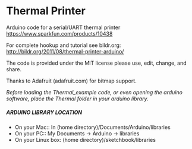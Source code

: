 # Thermal Printer
Arduino code for a serial/UART thermal printer https://www.sparkfun.com/products/10438

For complete hookup and tutorial see bildr.org: http://bildr.org/2011/08/thermal-printer-arduino/

The code is provided under the MIT license please use, edit, change, and share. 

Thanks to Adafruit (adafruit.com) for bitmap support.

*Before loading the Thermal_example code, or even opening the arduino software, place the Thermal folder in your arduino library.*

##### ARDUINO LIBRARY LOCATION
* On your Mac:: In (home directory)/Documents/Arduino/libraries  
* On your PC:: My Documents -> Arduino -> libraries  
* On your Linux box: (home directory)/sketchbook/libraries  
